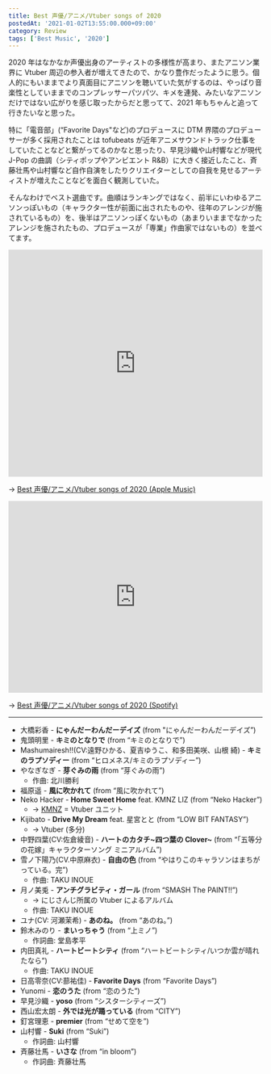 ```yaml
---
title: Best 声優/アニメ/Vtuber songs of 2020
postedAt: '2021-01-02T13:55:00.000+09:00'
category: Review
tags: ['Best Music', '2020']
---
```


2020 年はなかなか声優出身のアーティストの多様性が高まり、またアニソン業界に Vtuber 周辺の参入者が増えてきたので、かなり豊作だったように思う。個人的にもいままでより真面目にアニソンを聴いていた気がするのは、やっぱり音楽性としていままでのコンプレッサーパツパツ、キメを連発、みたいなアニソンだけではない広がりを感じ取ったからだと思ってて、2021 年もちゃんと追って行きたいなと思った。

特に「電音部」(“Favorite Days"など)のプロデュースに DTM 界隈のプロデューサーが多く採用されたことは tofubeats が近年アニメサウンドトラック仕事をしていたことなどと繋がってるのかなと思ったり、早見沙織や山村響などが現代 J-Pop の曲調（シティポップやアンビエント R&B）に大きく接近したこと、斉藤壮馬や山村響など自作自演をしたりクリエイターとしての自我を見せるアーティストが増えたことなどを面白く観測していた。

そんなわけでベスト選曲です。曲順はランキングではなく、前半にいわゆるアニソンっぽいもの（キャラクター性が前面に出されたものや、往年のアレンジが施されているもの）を、後半はアニソンっぽくないもの（あまりいままでなかったアレンジを施されたもの、プロデュースが「専業」作曲家ではないもの）を並べてます。

<iframe allow="autoplay *; encrypted-media *;" frameborder="0" height="450" style="width:100%;max-width:660px;overflow:hidden;background:transparent;" sandbox="allow-forms allow-popups allow-same-origin allow-scripts allow-storage-access-by-user-activation allow-top-navigation-by-user-activation" src="https://embed.music.apple.com/jp/playlist/best-%E5%A3%B0%E5%84%AA-%E3%82%A2%E3%83%8B%E3%83%A1-vtuber-songs-of-2020/pl.u-06ovJGWIXJ91eD?app=music&amp;at=1000lR8X"></iframe>

→ [Best 声優/アニメ/Vtuber songs of 2020 (Apple Music)](https://music.apple.com/jp/playlist/best-%E5%A3%B0%E5%84%AA-%E3%82%A2%E3%83%8B%E3%83%A1-vtuber-songs-of-2020/pl.u-06ovJGWIXJ91eD?at=1000lR8X)

<iframe src="https://open.spotify.com/embed/playlist/6vb8RTFmhONuWCbFFYiawZ" height="380" frameborder="0" allowtransparency="true" allow="encrypted-media" style="width:100%;max-width:660px;overflow:hidden;"></iframe>

→ [Best 声優/アニメ/Vtuber songs of 2020 (Spotify)](https://open.spotify.com/playlist/6vb8RTFmhONuWCbFFYiawZ)

---

- 大橋彩香 - **にゃんだーわんだーデイズ** (from "にゃんだーわんだーデイズ”)
- 鬼頭明里 - **キミのとなりで** (from “キミのとなりで”)
- Mashumairesh!!(CV:遠野ひかる、夏吉ゆうこ、和多田美咲、山根 綺) - **キミのラプソディー** (from “ヒロメネス/キミのラプソディー”)
- やなぎなぎ - **芽ぐみの雨** (from “芽ぐみの雨”)
  - 作曲: 北川勝利
- 福原遥 - **風に吹かれて** (from “風に吹かれて”)
- Neko Hacker - **Home Sweet Home** feat. KMNZ LIZ (from “Neko Hacker”)
  - → [KMNZ](https://www.kmnz.jp/) \= Vtuber ユニット
- Kijibato - **Drive My Dream** feat. 星宮とと (from “LOW BIT FANTASY”)
  - → Vtuber (多分)
- 中野四葉(CV:佐倉綾音) - **ハートのカタチ\~四つ葉の Clover\~** (from “「五等分の花嫁」キャラクターソング ミニアルバム”)
- 雪ノ下陽乃(CV.中原麻衣) - **自由の色** (from “やはりこのキャラソンはまちがっている。完”)
  - 作曲: TAKU INOUE
- 月ノ美兎 - **アンチグラビティ・ガール** (from “SMASH The PAINT!!”)
  - → にじさんじ所属の Vtuber によるアルバム
  - 作曲: TAKU INOUE
- ユナ(CV: 河瀬茉希) - **あのね。** (from “あのね。”)
- 鈴木みのり - **まいっちゃう** (from “上ミノ”)
  - 作詞曲: 堂島孝平
- 内田真礼 - **ハートビートシティ** (from “ハートビートシティ/いつか雲が晴れたなら”)
  - 作曲: TAKU INOUE
- 日高零奈(CV:蔀祐佳) - **Favorite Days** (from “Favorite Days”)
- Yunomi - **恋のうた** (from “恋のうた”)
- 早見沙織 - **yoso** (from “シスターシティーズ”)
- 西山宏太朗 - **外では光が踊っている** (from “CITY”)
- 釘宮理恵 - **premier** (from “せめて空を”)
- 山村響 - **Suki** (from “Suki”)
  - 作詞曲: 山村響
- 斉藤壮馬 - **いさな** (from “in bloom”)
  - 作詞曲: 斉藤壮馬
